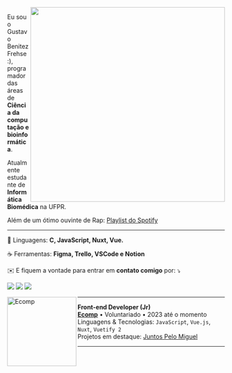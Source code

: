 <img src="https://raw.githubusercontent.com/MicaelliMedeiros/micaellimedeiros/master/image/computer-illustration.png" min-width="450px" max-width="450px" width="450px" align="right">

<p align="left"> 
  Eu sou o Gustavo Benitez Frehse :), programador das áreas de<strong> Ciência da computação e bioinformática</strong>.<br>
    
  Atualmente estudante de **Informática Biomédica** na UFPR.
  
  Além de um ótimo ouvinte de Rap: [Playlist do Spotify](https://open.spotify.com/playlist/5G1rvCjWzVe1oRnfphVEsS?si=92fe5bb8aad94072)
</p>

***

<p align="left">
    
  🐑 Linguagens: **C, JavaScript, Nuxt, Vue.**
  
</p>

<p align="left">
    
  ☕ Ferramentas: **Figma, Trello, VSCode e Notion**
  
</p>

<p align="left">
    
  ✉️ E fiquem a vontade para entrar em **contato comigo** por: ⤵
  
</p>

<p align="left">
  <a href="mailto:frehsegustavo@gmail.com" alt="Gmail">
  <img src="https://img.shields.io/badge/-Gmail-FF0000?style=flat-square&labelColor=FF0000&logo=gmail&logoColor=white&link=mailto:frehsegustavo@gmail.com" /></a>

  <a href="https://www.linkedin.com/in/gfrehse/" alt="LinkedIn">
  <img src="https://img.shields.io/badge/-Linkedin-0e76a8?style=flat-square&logo=Linkedin&logoColor=white&link=https://www.linkedin.com/in/gfrehse/" /></a>

  <a href="https://www.instagram.com/gustfrehse/" alt="Instagram">
  <img src="https://img.shields.io/badge/-Instagram-DF0174?style=flat-square&labelColor=DF0174&logo=instagram&logoColor=white&link=https://www.instagram.com/gustfrehse/"/></a>
</p>

[<img align="left" height="160px" width="160px" alt="Ecomp" src="https://media.licdn.com/dms/image/C4E0BAQH52NBaBJ3Chw/company-logo_200_200/0/1657585171137?e=2147483647&v=beta&t=W_HaSuUsGZNfW0ejGZl6sTLZqky4MTCpYvMtCgaCzB4"/>](https://ecomp.co/)

***

**Front-end Developer (Jr)** \
[**Ecomp**](https://ecomp.co/) • Voluntariado • 2023 até o momento \
Linguagens & Tecnologias: `JavaScript`, `Vue.js`, `Nuxt`, `Vuetify 2` \
Projetos em destaque: [Juntos Pelo Miguel]()
<br/>

***
